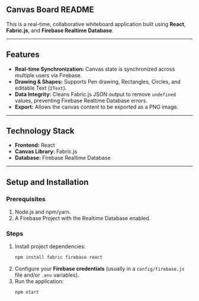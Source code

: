 ## Canvas Board README

This is a real-time, collaborative whiteboard application built using **React**, **Fabric.js**, and **Firebase Realtime Database**.

---

## Features

- **Real-time Synchronization:** Canvas state is synchronized across multiple users via Firebase.
- **Drawing & Shapes:** Supports Pen drawing, Rectangles, Circles, and editable Text (`IText`).
- **Data Integrity:** Cleans Fabric.js JSON output to remove `undefined` values, preventing Firebase Realtime Database errors.
- **Export:** Allows the canvas content to be exported as a PNG image.

---

## Technology Stack

- **Frontend:** React
- **Canvas Library:** Fabric.js
- **Database:** Firebase Realtime Database

---

## Setup and Installation

### Prerequisites

1.  Node.js and npm/yarn.
2.  A Firebase Project with the Realtime Database enabled.

### Steps

1.  Install project dependencies:
    ```bash
    npm install fabric firebase react
    ```
2.  Configure your **Firebase credentials** (usually in a `config/firebase.js` file and/or `.env` variables).
3.  Run the application:
    ```bash
    npm start
    ```
